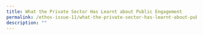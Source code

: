 ```yaml
---
title: What the Private Sector Has Learnt about Public Engagement
permalink: /ethos-issue-11/what-the-private-sector-has-learnt-about-public-engagement/
description: ""
---
```

